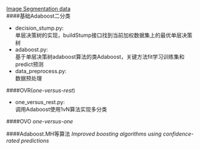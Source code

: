 [Image Segmentation data](http://archive.ics.uci.edu/ml/datasets/Image+Segmentation)   
####基础Adaboost二分类
- decision_stump.py:  
单层决策树的实现，buildStump接口找到当前加权数据集上的最优单层决策树
- adaboost.py:  
基于单层决策树adaboost算法的类Adaboost，关键方法fit学习训练集和predict预测
- data_preprocess.py:  
数据预处理

####OVR(*one-versus-rest*)
- one_versus_rest.py:  
调用Adaboost使用1vN算法实现多分类

####OVO
*one-versus-one*

####Adaboost.MH等算法
*Improved boosting algorithms using confidence-rated predictions*


